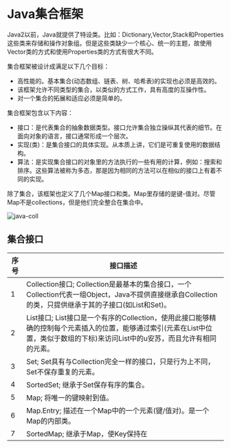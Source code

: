 # Java集合框架

Java2以前，Java就提供了特设类。比如：Dictionary,Vector,Stack和Properties这些类来存储和操作对象组。但是这些类缺少一个核心、统一的主题，故使用Vector类的方式和使用Properties类的方式有很大不同。



集合框架被设计成满足以下几个目标：

+ 高性能的。基本集合(动态数组、链表、树、哈希表)的实现也必须是高效的。
+ 该框架允许不同类型的集合，以类似的方式工作，具有高度的互操作性。
+ 对一个集合的拓展和适应必须是简单的。



集合框架包含以下内容：

+ 接口：是代表集合的抽象数据类型。接口允许集合独立操纵其代表的细节。在面向对象的语言，接口通常形成一个层次。
+ 实现(类)：是集合接口的具体实现。从本质上讲，它们是可重复使用的数据结构。
+ 算法：是实现集合接口的对象里的方法执行的一些有用的计算，例如：搜索和排序。这些算法被称为多态，那是因为相同的方法可以在相似的接口上有着不同的实现。

除了集合，该框架也定义了几个Map接口和类。Map里存储的是键-值对。尽管Map不是collections，但是他们完全整合在集合中。

![java-coll](E:\写作\Learning-notes\Java学习笔记\容器\java-coll.png)



## 集合接口

| 序号   | 接口描述                                     |
| ---- | ---------------------------------------- |
| 1    | Collection接口; Collection是最基本的集合接口，一个Collection代表一组Object，Java不提供直接继承自Collection的类，只提供继承于其的子接口(如List和Set)。 |
| 2    | List接口; List接口是一个有序的Collection，使用此接口能够精确的控制每个元素插入的位置，能够通过索引(元素在List中位置，类似于数组的下标)来访问List中的u安苏，而且允许有相同的元素。 |
| 3    | Set; Set具有与Collection完全一样的接口，只是行为上不同，Set不保存重复的元素。 |
| 4    | SortedSet; 继承于Set保存有序的集合。                |
| 5    | Map; 将唯一的键映射到值。                          |
| 6    | Map.Entry; 描述在一个Map中的一个元素(键/值对)。是一个Map的内部类。 |
| 7    | SortedMap; 继承于Map，使Key保持在                |

